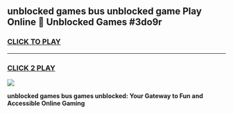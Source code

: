 
## unblocked games bus unblocked game Play Online 👋 Unblocked Games #3do9r
<h3>
<a href="https://premium.freeplayer.one?title=unblocked_games_bus&ref=21F">CLICK TO PLAY</a></h3>
<hr>

<h3>
<a href="https://premium.freeplayer.one?title=unblocked_games_bus&ref=21F">CLICK 2 PLAY</a>
  
</h3>

<a href="https://premium.freeplayer.one?title=unblocked_games_bus&ref=21F/"><img src="https://clearcache.store/games.png"></a>


**unblocked games bus games unblocked: Your Gateway to Fun and Accessible Online Gaming**
